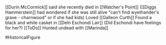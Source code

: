 [[Durin McCormick]] said she recently died in [[Watcher's Point]]  ([[Diggs Hammerstein]] had wondered if she was still alive "can't find wyethander's grave - charnwood" or if she had kids)
Loved [[Galleon Curth]]
Found a black and white casket in [[Deln Eschondi Lair]]  (Did Eschondi have feelings for her?) [[ToDo]]
Hunted undead with [[Marinda]]

#HistoricalFigure 